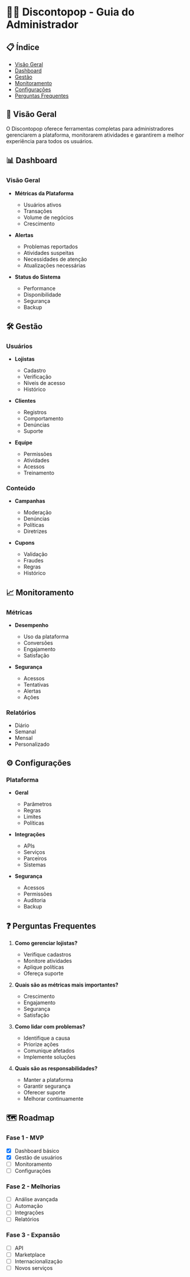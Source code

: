 # 👨‍💼 Discontopop - Guia do Administrador

## 📋 Índice
- [Visão Geral](#-visão-geral)
- [Dashboard](#-dashboard)
- [Gestão](#-gestão)
- [Monitoramento](#-monitoramento)
- [Configurações](#-configurações)
- [Perguntas Frequentes](#-perguntas-frequentes)

## 🌟 Visão Geral
O Discontopop oferece ferramentas completas para administradores gerenciarem a plataforma, monitorarem atividades e garantirem a melhor experiência para todos os usuários.

## 📊 Dashboard

### Visão Geral
- **Métricas da Plataforma**
  - Usuários ativos
  - Transações
  - Volume de negócios
  - Crescimento

- **Alertas**
  - Problemas reportados
  - Atividades suspeitas
  - Necessidades de atenção
  - Atualizações necessárias

- **Status do Sistema**
  - Performance
  - Disponibilidade
  - Segurança
  - Backup

## 🛠️ Gestão

### Usuários
- **Lojistas**
  - Cadastro
  - Verificação
  - Níveis de acesso
  - Histórico

- **Clientes**
  - Registros
  - Comportamento
  - Denúncias
  - Suporte

- **Equipe**
  - Permissões
  - Atividades
  - Acessos
  - Treinamento

### Conteúdo
- **Campanhas**
  - Moderação
  - Denúncias
  - Políticas
  - Diretrizes

- **Cupons**
  - Validação
  - Fraudes
  - Regras
  - Histórico

## 📈 Monitoramento

### Métricas
- **Desempenho**
  - Uso da plataforma
  - Conversões
  - Engajamento
  - Satisfação

- **Segurança**
  - Acessos
  - Tentativas
  - Alertas
  - Ações

### Relatórios
- Diário
- Semanal
- Mensal
- Personalizado

## ⚙️ Configurações

### Plataforma
- **Geral**
  - Parâmetros
  - Regras
  - Limites
  - Políticas

- **Integrações**
  - APIs
  - Serviços
  - Parceiros
  - Sistemas

- **Segurança**
  - Acessos
  - Permissões
  - Auditoria
  - Backup

## ❓ Perguntas Frequentes

1. **Como gerenciar lojistas?**
   - Verifique cadastros
   - Monitore atividades
   - Aplique políticas
   - Ofereça suporte

2. **Quais são as métricas mais importantes?**
   - Crescimento
   - Engajamento
   - Segurança
   - Satisfação

3. **Como lidar com problemas?**
   - Identifique a causa
   - Priorize ações
   - Comunique afetados
   - Implemente soluções

4. **Quais são as responsabilidades?**
   - Manter a plataforma
   - Garantir segurança
   - Oferecer suporte
   - Melhorar continuamente

## 🗺️ Roadmap

### Fase 1 - MVP
- [x] Dashboard básico
- [x] Gestão de usuários
- [ ] Monitoramento
- [ ] Configurações

### Fase 2 - Melhorias
- [ ] Análise avançada
- [ ] Automação
- [ ] Integrações
- [ ] Relatórios

### Fase 3 - Expansão
- [ ] API
- [ ] Marketplace
- [ ] Internacionalização
- [ ] Novos serviços 
